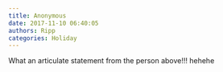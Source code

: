 ```yaml
---
title: Anonymous
date: 2017-11-10 06:40:05
authors: Ripp
categories: Holiday
---
```


 What an articulate statement from the person above!!!
hehehe